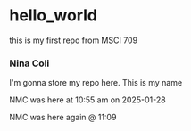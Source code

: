 # hello_world
this is my first repo from MSCI 709

### Nina Coli
I'm gonna store my repo here. This is my name

NMC was here at 10:55 am on 2025-01-28

NMC was here again @ 11:09
